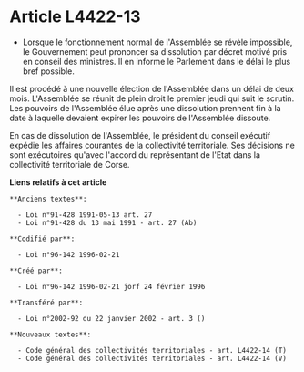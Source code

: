 # Article L4422-13

- Lorsque le fonctionnement normal de l'Assemblée se révèle impossible, le Gouvernement peut prononcer sa dissolution par
décret motivé pris en conseil des ministres. Il en informe le Parlement dans le délai le plus bref possible.

Il est procédé à une nouvelle élection de l'Assemblée dans un délai de deux mois. L'Assemblée se réunit de plein droit le
premier jeudi qui suit le scrutin. Les pouvoirs de l'Assemblée élue après une dissolution prennent fin à la date à laquelle
devaient expirer les pouvoirs de l'Assemblée dissoute.

En cas de dissolution de l'Assemblée, le président du conseil exécutif expédie les affaires courantes de la collectivité
territoriale. Ses décisions ne sont exécutoires qu'avec l'accord du représentant de l'Etat dans la collectivité territoriale
de Corse.

**Liens relatifs à cet article**

	**Anciens textes**:

	  - Loi n°91-428 1991-05-13 art. 27
	  - Loi n°91-428 du 13 mai 1991 - art. 27 (Ab)

	**Codifié par**:

	  - Loi n°96-142 1996-02-21

	**Créé par**:

	  - Loi n°96-142 1996-02-21 jorf 24 février 1996

	**Transféré par**:

	  - Loi n°2002-92 du 22 janvier 2002 - art. 3 ()

	**Nouveaux textes**:

	  - Code général des collectivités territoriales - art. L4422-14 (T)
	  - Code général des collectivités territoriales - art. L4422-14 (V)
